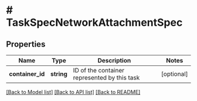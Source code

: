 # # TaskSpecNetworkAttachmentSpec

## Properties

Name | Type | Description | Notes
------------ | ------------- | ------------- | -------------
**container_id** | **string** | ID of the container represented by this task | [optional]

[[Back to Model list]](../../README.md#models) [[Back to API list]](../../README.md#endpoints) [[Back to README]](../../README.md)
